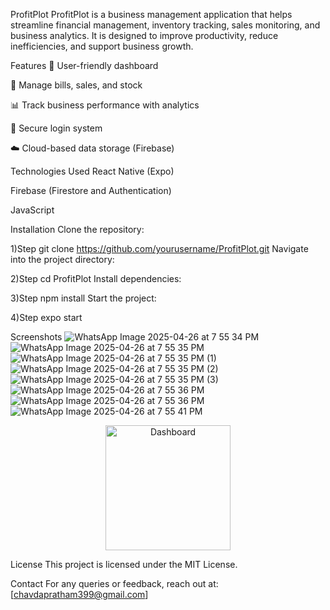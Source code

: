 ProfitPlot
ProfitPlot is a business management application that helps streamline financial management, inventory tracking, sales monitoring, and business analytics. It is designed to improve productivity, reduce inefficiencies, and support business growth.

Features
🌟 User-friendly dashboard

💸 Manage bills, sales, and stock

📊 Track business performance with analytics

🔐 Secure login system

☁️ Cloud-based data storage (Firebase)

Technologies Used
React Native (Expo)

Firebase (Firestore and Authentication)

JavaScript

Installation
Clone the repository:

1)Step
git clone https://github.com/yourusername/ProfitPlot.git
Navigate into the project directory:

2)Step
cd ProfitPlot
Install dependencies:

3)Step
npm install
Start the project:

4)Step
expo start

Screenshots
![WhatsApp Image 2025-04-26 at 7 55 34 PM](https://github.com/user-attachments/assets/47729f25-c0a2-4cdb-8e66-4de6f34ae640)
![WhatsApp Image 2025-04-26 at 7 55 35 PM](https://github.com/user-attachments/assets/f8bf37c7-df67-4ed6-a0e5-78bdbd33160e)
![WhatsApp Image 2025-04-26 at 7 55 35 PM (1)](https://github.com/user-attachments/assets/81d580cb-cda3-4a61-99b2-3d7c5bcaba52)
![WhatsApp Image 2025-04-26 at 7 55 35 PM (2)](https://github.com/user-attachments/assets/e22a1449-eed0-4192-bf20-598cbd3f4127)
![WhatsApp Image 2025-04-26 at 7 55 35 PM (3)](https://github.com/user-attachments/assets/b1046d06-f127-40ab-befc-e5a51f79ca94)
![WhatsApp Image 2025-04-26 at 7 55 36 PM](https://github.com/user-attachments/assets/d6238576-75c8-44c2-a3fd-a492aebb6c30)
![WhatsApp Image 2025-04-26 at 7 55 36 PM](https://github.com/user-attachments/assets/fae85564-e356-4397-95fa-859250f19278)
![WhatsApp Image 2025-04-26 at 7 55 41 PM](https://github.com/user-attachments/assets/4b5446e1-0574-486e-9114-b326242ed08c)

<p align="center">
  <img src="https://github.com/user-attachments/assets/6b329f87-60b3-4c86-835e-18b79e068d98" alt="Dashboard" width="200" />
</p>


License
This project is licensed under the MIT License.

Contact
For any queries or feedback, reach out at: [chavdapratham399@gmail.com]

